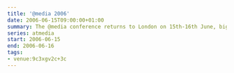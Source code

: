 ```yaml
---
title: '@media 2006'
date: 2006-06-15T09:00:00+01:00
summary: The @media conference returns to London on 15th-16th June, bigger and better than before. It’s the event of the year for anyone interested in learning about and discussing the latest approaches to web design with some of the world’s most highly respected experts.
series: atmedia
start: 2006-06-15
end: 2006-06-16
tags:
- venue:9c3xgv2c+3c
---
```

